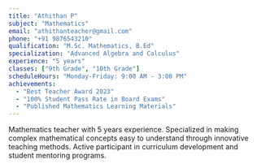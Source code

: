 ```yaml
---
title: "Athithan P"
subject: "Mathematics"
email: "athithanteacher@gmail.com"
phone: "+91 9876543210"
qualification: "M.Sc. Mathematics, B.Ed"
specialization: "Advanced Algebra and Calculus"
experience: "5 years"
classes: ["9th Grade", "10th Grade"]
scheduleHours: "Monday-Friday: 9:00 AM - 3:00 PM"
achievements: 
  - "Best Teacher Award 2023"
  - "100% Student Pass Rate in Board Exams"
  - "Published Mathematics Learning Materials"
---
```

Mathematics teacher with 5 years experience. Specialized in making complex mathematical concepts easy to understand through innovative teaching methods. Active participant in curriculum development and student mentoring programs.
